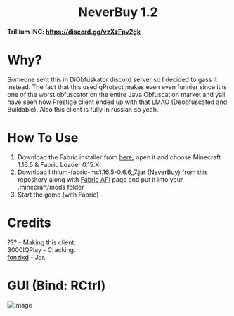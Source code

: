 <h1 align="center">NeverBuy 1.2</h1>

**Trillium INC: https://discord.gg/vzXzFpv2gk**

# Why?

Someone sent this in DiObfuskator discord server so I decided to gass it instead. The fact that this used qProtect makes even even funnier since it is one of the worst obfuscator on the entire Java Obfuscation market and yall have seen how Prestige client ended up with that LMAO (Deobfuscated and Buildable). Also this client is fully in russian so yeah.

# How To Use
1. Download the Fabric installer from [here](https://fabricmc.net/use/installer/), open it and choose Minecraft 1.16.5 & Fabric Loader 0.15.X
2. Download lithium-fabric-mc1.16.5-0.6.6_7.jar (NeverBuy) from this repository along with [Fabric API](https://modrinth.com/mod/fabric-api/version/0.42.0+1.16) page and put it into your .minecraft/mods folder
3. Start the game (with Fabric)

# Credits
??? - Making this client. </br>
3000IQPlay - Cracking. </br>
[fonzixd](https://guns.lol/fonzi) - Jar.


# GUI (Bind: RCtrl)
![image]()
